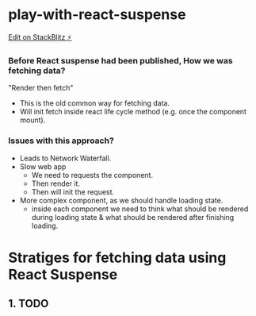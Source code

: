 # play-with-react-suspense

[Edit on StackBlitz ⚡️](https://stackblitz.com/edit/play-with-react-suspense)

### Before React suspense had been published, How we was fetching data?

"Render then fetch"

- This is the old common way for fetching data.
- Will init fetch inside react life cycle method (e.g. once the component mount).

### Issues with this approach?

- Leads to Network Waterfall.
- Slow web app
  - We need to requests the component.
  - Then render it.
  - Then will init the request.
- More complex component, as we should handle loading state.
  - inside each component we need to think what should be rendered during loading state & what should be rendered after finishing loading.

# Stratiges for fetching data using React Suspense

## 1. TODO
